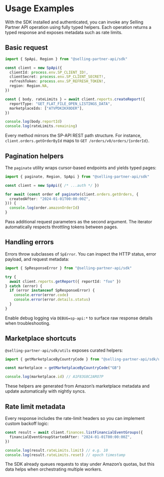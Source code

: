 # Usage Examples

With the SDK installed and authenticated, you can invoke any Selling Partner API operation using fully typed helpers. Each operation returns a typed response and exposes metadata such as rate limits.

## Basic request

```ts
import { SpApi, Region } from "@selling-partner-api/sdk"

const client = new SpApi({
  clientId: process.env.SP_CLIENT_ID!,
  clientSecret: process.env.SP_CLIENT_SECRET!,
  refreshToken: process.env.SP_REFRESH_TOKEN!,
  region: Region.NA,
})

const { body, rateLimits } = await client.reports.createReport({
  reportType: "GET_FLAT_FILE_OPEN_LISTINGS_DATA",
  marketplaceIds: ["ATVPDKIKX0DER"],
})

console.log(body.reportId)
console.log(rateLimits.remaining)
```

Every method mirrors the SP-API REST path structure. For instance, `client.orders.getOrderById` maps to `GET /orders/v0/orders/{orderId}`.

## Pagination helpers

The `paginate` utility wraps cursor-based endpoints and yields typed pages:

```ts
import { paginate, Region, SpApi } from "@selling-partner-api/sdk"

const client = new SpApi({ /* ...auth */ })

for await (const order of paginate(client.orders.getOrders, {
  createdAfter: "2024-01-01T00:00:00Z",
})) {
  console.log(order.amazonOrderId)
}
```

Pass additional request parameters as the second argument. The iterator automatically respects throttling tokens between pages.

## Handling errors

Errors throw subclasses of `SpError`. You can inspect the HTTP status, error payload, and request metadata:

```ts
import { SpResponseError } from "@selling-partner-api/sdk"

try {
  await client.reports.getReport({ reportId: "foo" })
} catch (error) {
  if (error instanceof SpResponseError) {
    console.error(error.code)
    console.error(error.details.status)
  }
}
```

Enable debug logging via `DEBUG=sp-api:*` to surface raw response details when troubleshooting.

## Marketplace shortcuts

`@selling-partner-api/sdk/utils` exposes curated helpers:

```ts
import { getMarketplaceByCountryCode } from "@selling-partner-api/sdk/utils"

const marketplace = getMarketplaceByCountryCode("GB")

console.log(marketplace.id) // A1F83G8C2ARO7P
```

These helpers are generated from Amazon’s marketplace metadata and update automatically with nightly syncs.

## Rate limit metadata

Every response includes the rate-limit headers so you can implement custom backoff logic:

```ts
const result = await client.finances.listFinancialEventGroups({
  financialEventGroupStartedAfter: "2024-01-01T00:00:00Z",
})

console.log(result.rateLimits.limit) // e.g. 10
console.log(result.rateLimits.reset) // epoch timestamp
```

The SDK already queues requests to stay under Amazon’s quotas, but this data helps when orchestrating multiple workers.
